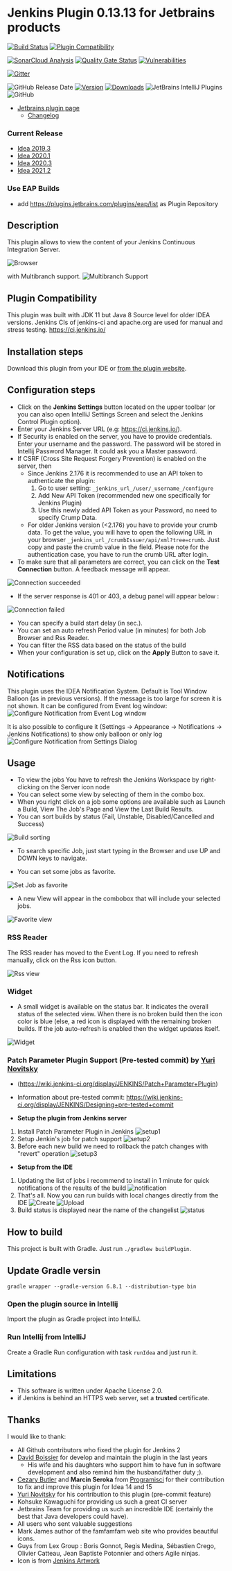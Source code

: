 # Jenkins Plugin 0.13.13 for Jetbrains products
[![Build Status](https://travis-ci.com/MCMicS/jenkins-control-plugin.svg?branch=master)](https://travis-ci.com/MCMicS/jenkins-control-plugin)
[![Plugin Compatibility](https://github.com/MCMicS/jenkins-control-plugin/actions/workflows/compatibility.yml/badge.svg)](https://github.com/MCMicS/jenkins-control-plugin/actions/workflows/compatibility.yml)

[![SonarCloud Analysis](https://github.com/MCMicS/jenkins-control-plugin/actions/workflows/sonar.yml/badge.svg)](https://github.com/MCMicS/jenkins-control-plugin/actions/workflows/sonar.yml)
[![Quality Gate Status](https://sonarcloud.io/api/project_badges/measure?project=MCMicS_jenkins-control-plugin&metric=alert_status)](https://sonarcloud.io/dashboard?id=MCMicS_jenkins-control-plugin)
[![Vulnerabilities](https://sonarcloud.io/api/project_badges/measure?project=MCMicS_jenkins-control-plugin&metric=vulnerabilities)](https://sonarcloud.io/dashboard?id=MCMicS_jenkins-control-plugin)

[![Gitter](https://badges.gitter.im/jenkins-control-plugin/community.svg)](https://gitter.im/jenkins-control-plugin/community?utm_source=badge&utm_medium=badge&utm_campaign=pr-badge)

![GitHub Release Date](https://img.shields.io/github/release-date/MCMicS/jenkins-control-plugin)
[![Version](https://img.shields.io/jetbrains/plugin/v/6110?label=version)](https://plugins.jetbrains.com/plugin/6110-jenkins-control-plugin)
[![Downloads](https://img.shields.io/jetbrains/plugin/d/6110-jenkins-control-plugin)](https://plugins.jetbrains.com/plugin/6110-jenkins-control-plugin)
![JetBrains IntelliJ Plugins](https://img.shields.io/jetbrains/plugin/r/rating/6110)
![GitHub](https://img.shields.io/github/license/MCMicS/jenkins-control-plugin)

* [Jetbrains plugin page](https://plugins.jetbrains.com/idea/plugin/6110)
  * [Changelog](CHANGELOG.md)

### Current Release
* [Idea 2019.3](../../releases/latest/download/jenkins-control-plugin-2019.3.zip)
* [Idea 2020.1](../../releases/latest/download/jenkins-control-plugin-2020.1.zip)
* [Idea 2020.3](../../releases/latest/download/jenkins-control-plugin-2020.3.zip)
* [Idea 2021.2](../../releases/latest/download/jenkins-control-plugin-2021.2.zip)

### Use EAP Builds
* add https://plugins.jetbrains.com/plugins/eap/list as Plugin Repository

## Description
This plugin allows to view the content of your Jenkins Continuous Integration Server.

![Browser](doc/images/Browser.png?raw=true)

with Multibranch support.
![Multibranch Support](doc/images/MultiBranch.png?raw=true)

## Plugin Compatibility
This plugin was built with JDK 11 but Java 8 Source level for older IDEA versions. Jenkins CIs of jenkins-ci and apache.org are used for manual and stress testing.
https://ci.jenkins.io/
## Installation steps
Download this plugin from your IDE or [from the plugin website](http://plugins.jetbrains.com/plugin/6110).

## Configuration steps
* Click on the **Jenkins Settings** button located on the upper toolbar (or you can also open IntelliJ Settings Screen and select the Jenkins Control Plugin option).
* Enter your Jenkins Server URL (e.g: https://ci.jenkins.io/).
* If Security is enabled on the server, you have to provide credentials. Enter your username and the password. The password will be stored in Intellij Password Manager. It could ask you a Master password.
* If CSRF (Cross Site Request Forgery Prevention) is enabled on the server, then 
  * Since Jenkins 2.176 it is recommended to use an API token to authenticate the plugin:
     1. Go to user setting: `_jenkins_url_/user/_username_/configure`
     2. Add New API Token (recommended new one specifically for Jenkins Plugin)
     3. Use this newly added API Token as your Password, no need to specify Crump Data.
   * For older Jenkins version (<2.176) you have to provide your crumb data. To get the value, you will have to open the following URL in your browser `_jenkins_url_/crumbIssuer/api/xml?tree=crumb`. Just copy and paste the crumb value in the field. Please note for the authentication case, you have to run the crumb URL after login.
* To make sure that all parameters are correct, you can click on the **Test Connection** button. A feedback message will appear.

![Connection succeeded](doc/images/Configuration-Success.png?raw=true)

* If the server response is 401 or 403, a debug panel will appear below :

![Connection failed](doc/images/Configuration-failure.png?raw=true)

* You can specify a build start delay (in sec.).
* You can set an auto refresh Period value (in minutes) for both Job Browser and Rss Reader.
* You can filter the RSS data based on the status of the build
* When your configuration is set up, click on the **Apply** Button to save it.

## Notifications
This plugin uses the IDEA Notification System. Default is Tool Window Balloon (as in previous versions).
If the message is too large for screen it is not shown.
It can be configured from Event log window:
![Configure Notification from Event Log window](doc/images/Notification_EventLog.png?raw=true)

It is also possible to configure it (Settings -> Appearance -> Notifications -> Jenkins Notifications) to show only balloon or only log
![Configure Notification from Settings Dialog](doc/images/Notification_Menu.png?raw=true)

## Usage
* To view the jobs You have to refresh the Jenkins Workspace by right-clicking on the Server icon node
* You can select some view by selecting of them in the combo box.
* When you right click on a job some options are available such as Launch a Build, View The Job's Page and View the Last Build Results.
* You can sort builds by status (Fail, Unstable, Disabled/Cancelled and Success)

![Build sorting](doc/images/Browser-sortingByStatus.png?raw=true)

* To search specific Job, just start typing in the Browser and use UP and DOWN keys to navigate.

* You can set some jobs as favorite.

![Set Job as favorite ](doc/images/Browser-setAsFavorite.png?raw=true)

* A new View will appear in the combobox that will include your selected jobs.

![Favorite view](doc/images/Browser-selectFavoriteView.png?raw=true)

### RSS Reader
The RSS reader has moved to the Event Log. If you need to refresh manually, click on the Rss icon button.

![Rss view](doc/images/RssLatestBuilds.png?raw=true)

### Widget
* A small widget is available on the status bar. It indicates the overall status of the selected view. When there is no broken build then the icon color is blue (else, a red icon is displayed with the remaining broken builds. If the job auto-refresh is enabled then the widget updates itself.

![Widget](doc/images/Widget.png?raw=true)


### Patch Parameter Plugin Support (Pre-tested commit) by [Yuri Novitsky](https://github.com/nyver)
* (https://wiki.jenkins-ci.org/display/JENKINS/Patch+Parameter+Plugin)
* Information about pre-tested commit: https://wiki.jenkins-ci.org/display/JENKINS/Designing+pre-tested+commit

* **Setup the plugin from Jenkins server**

1. Install Patch Parameter Plugin in Jenkins ![setup1](doc/howto/1_setup_jenkins/01.png?raw=true)
2. Setup Jenkin's job for patch support ![setup2](doc/howto/1_setup_jenkins/02.png?raw=true)
3. Before each new build we need to rollback the patch changes with "revert" operation ![setup3](doc/howto/1_setup_jenkins/03.png?raw=true)

* **Setup from the IDE**

1. Updating the list of jobs i recommend to install in 1 minute for quick notifications of the results of the build ![notification](doc/howto/2_setup_ide/03.png)
2. That's all. Now you can run builds with local changes directly from the IDE ![Create](doc/howto/2_setup_ide/05.png?raw=true) ![Upload](doc/howto/2_setup_ide/04.png?raw=true)
3. Build status is displayed near the name of the changelist ![status](doc/howto/2_setup_ide/06.png?raw=true)

## How to build

This project is built with Gradle. Just run `./gradlew buildPlugin`.

## Update Gradle versin

`gradle wrapper --gradle-version 6.8.1 --distribution-type bin`

### Open the plugin source in Intellij

Import the plugin as Gradle project into IntelliJ.

### Run Intellij from IntelliJ

Create a Gradle Run configuration with task `runIdea` and just run it.

## Limitations
* This software is written under Apache License 2.0.
* if Jenkins is behind an HTTPS web server, set a **trusted** certificate.

## Thanks
I would like to thank:
* All Github contributors who fixed the plugin for Jenkins 2
* [David Boissier](https://github.com/dboissier) for develop and maintain the plugin in the last years
    * His wife and his daughters who support him to have fun in software development and also remind him the husband/father duty ;).
* [Cezary Butler](https://github.com/cezary-butler) and **Marcin Seroka** from [Programisci](http://programisci.eu/en/) for their contribution to fix and improve this plugin for Idea 14 and 15
* [Yuri Novitsky](https://github.com/nyver) for his contribution to this plugin (pre-commit feature)
* Kohsuke Kawaguchi for providing us such a great CI server
* Jetbrains Team for providing us such an incredible IDE (certainly the best that Java developers could have).
* All users who sent valuable suggestions
* Mark James author of the famfamfam web site who provides beautiful icons.
* Guys from Lex Group : Boris Gonnot, Regis Medina, Sébastien Crego, Olivier Catteau, Jean Baptiste Potonnier and others Agile ninjas.
* Icon is from [Jenkins Artwork](https://jenkins.io/artwork/)
